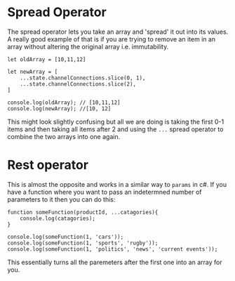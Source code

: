 # Spread Operator

The spread operator lets you take an array and 'spread' it out into its values. A really good example of that
is if you are trying to remove an item in an array without altering the original array i.e. immutability.

```
let oldArray = [10,11,12]

let newArray = [
    ...state.channelConnections.slice(0, 1),
    ...state.channelConnections.slice(2),
]

console.log(oldArray); // [10,11,12]
console.log(newArray); //[10, 12]
```

This might look slightly confusing but all we are doing is taking the first 0-1 items and then taking all items after 2 and using
the `...` spread operator to combine the two arrays into one again.

# Rest operator

This is almost the opposite and works in a similar way to `params` in c#. If you have a function where you want to pass an
indetermned number of parameters to it then you can do this:

```
function someFunction(productId, ...catagories){
    console.log(catagories);
}

console.log(someFunction(1, 'cars'));
console.log(someFunction(1, 'sports', 'rugby'));
console.log(someFunction(1, 'politics', 'news', 'current events'));
```

This essentially turns all the paremeters after the first one into an array for you.